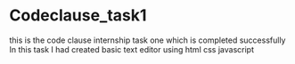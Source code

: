 # Codeclause_task1 
this is the code clause internship task one which is completed successfully 
In this task I had created basic text editor using html css javascript
